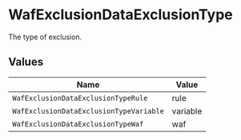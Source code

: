 # WafExclusionDataExclusionType

The type of exclusion.


## Values

| Name                                    | Value                                   |
| --------------------------------------- | --------------------------------------- |
| `WafExclusionDataExclusionTypeRule`     | rule                                    |
| `WafExclusionDataExclusionTypeVariable` | variable                                |
| `WafExclusionDataExclusionTypeWaf`      | waf                                     |